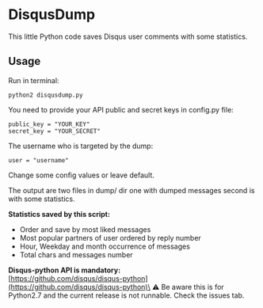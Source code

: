 # DisqusDump

This little Python code saves Disqus user comments with some statistics.

## Usage

Run in terminal:
<pre><code>python2 disqusdump.py</code></pre>

You need to provide your API public and secret keys in config.py file:
<pre><code>public_key = "YOUR_KEY"
secret_key = "YOUR_SECRET"
</code></pre>

The username who is targeted by the dump:
<pre><code>user = "username"
</code></pre>

Change some config values or leave default.

The output are two files in dump/ dir one with dumped messages second is with some statistics.

**Statistics saved by this script:**
 - Order and save by most liked messages
 - Most popular partners of user ordered by reply number
 - Hour, Weekday and month occurrence of messages
 - Total chars and messages number
 
**Disqus-python API is mandatory:**\
[https://github.com/disqus/disqus-python](https://github.com/disqus/disqus-python)\
⚠ Be aware this is for Python2.7 and the current release is not runnable. Check the issues tab.
